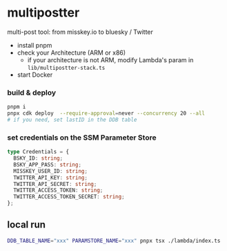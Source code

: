 # multipostter

multi-post tool: from misskey.io to bluesky / Twitter

- install pnpm
- check your Architecture (ARM or x86)
  - if your architecture is not ARM, modify Lambda's param in `lib/multipostter-stack.ts`
- start Docker

### build & deploy

```bash
pnpm i
pnpx cdk deploy  --require-approval=never --concurrency 20 --all
# if you need, set lastID in the DDB table
```

### set credentials on the SSM Parameter Store

```ts
type Credentials = {
  BSKY_ID: string;
  BSKY_APP_PASS: string;
  MISSKEY_USER_ID: string;
  TWITTER_API_KEY: string;
  TWITTER_API_SECRET: string;
  TWITTER_ACCESS_TOKEN: string;
  TWITTER_ACCESS_TOKEN_SECRET: string;
};
```

## local run

```bash
DDB_TABLE_NAME="xxx" PARAMSTORE_NAME="xxx" pnpx tsx ./lambda/index.ts
```